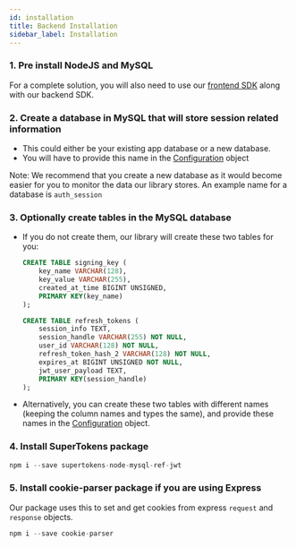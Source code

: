 ```yaml
---
id: installation
title: Backend Installation
sidebar_label: Installation
---
```


### 1. Pre install NodeJS and MySQL

<div class="specialNote">
For a complete solution, you will also need to use our <a href="../frontend/why">frontend SDK</a> along with our backend SDK.
</div>

### 2. Create a database in MySQL that will store session related information
- This could either be your existing app database or a new database. 
- You will have to provide this name in the [Configuration](config) object

Note: We recommend that you create a new database as it would become easier for you to monitor the data our library stores. An example name for a database is ```auth_session```
### 3. Optionally create tables in the MySQL database
- If you do not create them, our library will create these two tables for you:
  ```SQL
  CREATE TABLE signing_key (
      key_name VARCHAR(128),
      key_value VARCHAR(255),
      created_at_time BIGINT UNSIGNED,
      PRIMARY KEY(key_name)
  );

  CREATE TABLE refresh_tokens (
      session_info TEXT,
      session_handle VARCHAR(255) NOT NULL,
      user_id VARCHAR(128) NOT NULL,
      refresh_token_hash_2 VARCHAR(128) NOT NULL,
      expires_at BIGINT UNSIGNED NOT NULL,
      jwt_user_payload TEXT,
      PRIMARY KEY(session_handle)
  );    
  ```
- Alternatively, you can create these two tables with different names (<span class="highlighted-text">keeping the column names and types the same</span>), and provide these names in the [Configuration](config) object.

### 4. Install SuperTokens package
```js
npm i --save supertokens-node-mysql-ref-jwt
```

### 5. Install cookie-parser package if you are using Express
Our package uses this to set and get cookies from express ```request``` and ```response``` objects.
```js
npm i --save cookie-parser
```

